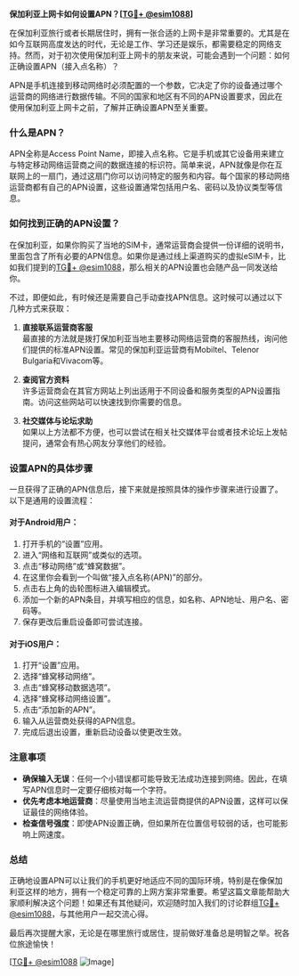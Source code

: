 **保加利亚上网卡如何设置APN？[[TG💪+ @esim1088](https://t.me/s/esim1088)]**

在保加利亚旅行或者长期居住时，拥有一张合适的上网卡是非常重要的。尤其是在如今互联网高度发达的时代，无论是工作、学习还是娱乐，都需要稳定的网络支持。然而，对于初次使用保加利亚上网卡的朋友来说，可能会遇到一个问题：如何正确设置APN（接入点名称）？

APN是手机连接到移动网络时必须配置的一个参数，它决定了你的设备通过哪个运营商的网络进行数据传输。不同的国家和地区有不同的APN设置要求，因此在使用保加利亚上网卡之前，了解并正确设置APN至关重要。

### 什么是APN？

APN全称是Access Point Name，即接入点名称。它是手机或其它设备用来建立与特定移动网络运营商之间的数据连接的标识符。简单来说，APN就像是你在互联网上的一扇门，通过这扇门你可以访问特定的服务和内容。每个国家的移动网络运营商都有自己的APN设置，这些设置通常包括用户名、密码以及协议类型等信息。

### 如何找到正确的APN设置？

在保加利亚，如果你购买了当地的SIM卡，通常运营商会提供一份详细的说明书，里面包含了所有必要的APN信息。如果你是通过线上渠道购买的虚拟eSIM卡，比如我们提到的[TG💪+ @esim1088](https://t.me/s/esim1088)，那么相关的APN设置也会随产品一同发送给你。

不过，即便如此，有时候还是需要自己手动查找APN信息。这时候可以通过以下几种方式来获取：

1. **直接联系运营商客服**  
   最直接的方法就是拨打保加利亚当地主要移动网络运营商的客服热线，询问他们提供的标准APN设置。常见的保加利亚运营商有Mobiltel、Telenor Bulgaria和Vivacom等。

2. **查阅官方资料**  
   许多运营商会在其官方网站上列出适用于不同设备和服务类型的APN设置指南。访问这些网站可以快速找到你需要的信息。

3. **社交媒体与论坛求助**  
   如果以上方法都不方便，也可以尝试在相关社交媒体平台或者技术论坛上发帖提问，通常会有热心网友分享他们的经验。

### 设置APN的具体步骤

一旦获得了正确的APN信息后，接下来就是按照具体的操作步骤来进行设置了。以下是通用的设置流程：

#### 对于Android用户：
1. 打开手机的“设置”应用。
2. 进入“网络和互联网”或类似的选项。
3. 点击“移动网络”或“蜂窝数据”。
4. 在这里你会看到一个叫做“接入点名称(APN)”的部分。
5. 点击右上角的齿轮图标进入编辑模式。
6. 添加一个新的APN条目，并填写相应的信息，如名称、APN地址、用户名、密码等。
7. 保存更改后重启设备即可尝试连接。

#### 对于iOS用户：
1. 打开“设置”应用。
2. 选择“蜂窝移动网络”。
3. 点击“蜂窝移动数据选项”。
4. 选择“蜂窝移动网络设置”。
5. 点击“添加新的APN”。
6. 输入从运营商处获得的APN信息。
7. 完成后退出设置，重新启动设备以使更改生效。

### 注意事项

- **确保输入无误**：任何一个小错误都可能导致无法成功连接到网络。因此，在填写APN信息时一定要仔细核对每一个字符。
- **优先考虑本地运营商**：尽量使用当地主流运营商提供的APN设置，这样可以保证最佳的网络体验。
- **检查信号强度**：即使APN设置正确，但如果所在位置信号较弱的话，也可能影响上网速度。

### 总结

正确地设置APN可以让我们的手机更好地适应不同的国际环境，特别是在像保加利亚这样的地方，拥有一个稳定可靠的上网方案非常重要。希望这篇文章能帮助大家顺利解决这个问题！如果还有其他疑问，欢迎随时加入我们的讨论群组[TG💪+ @esim1088](https://t.me/s/esim1088)，与其他用户一起交流心得。

最后再次提醒大家，无论是在哪里旅行或居住，提前做好准备总是明智之举。祝各位旅途愉快！

[[TG💪+ @esim1088](https://t.me/s/esim1088) ![Image](https://i.postimg.cc/4NQfJmqS/Snipaste-2025-05-13-00-14-12.png)]